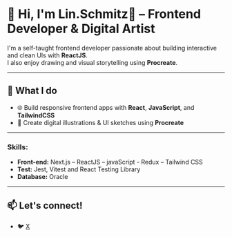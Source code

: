 # 👋 Hi, I'm Lin.Schmitz👋 – Frontend Developer & Digital Artist

I'm a self-taught frontend developer passionate about building interactive and clean UIs with **ReactJS**.  
I also enjoy drawing and visual storytelling using **Procreate**.

---

## 💼 What I do
- 🌐 Build responsive frontend apps with **React**, **JavaScript**, and **TailwindCSS**
- 🎨 Create digital illustrations & UI sketches using **Procreate**

---

### Skills:
-	**Front-end:** Next.js – ReactJS – javaScript - Redux – Tailwind CSS
-	**Test:** Jest, Vitest and React Testing Library
-	**Database:** Oracle

---

## 📫 Let's connect!
- 🐦 [X](https://x.com/LinSchmtz) 
